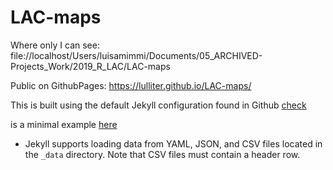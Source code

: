 # LAC-maps

Where only I can see:   file://localhost/Users/luisamimmi/Documents/05_ARCHIVED-Projects_Work/2019_R_LAC/LAC-maps

Public on GithubPages:  https://lulliter.github.io/LAC-maps/

This is built using the default Jekyll configuration found in Github [check](https://jekyllrb.com/docs/configuration/default/)


 is a minimal example [here](https://github.com/yihui/blogdown-jekyll)
 

+ Jekyll supports loading data from YAML, JSON, and CSV files located in the  `_data` directory. Note that CSV files must contain a header row.